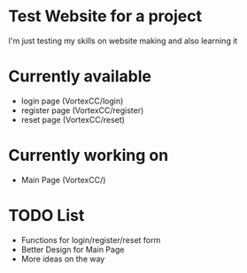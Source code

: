 # Test Website for a project
I'm just testing my skills on website making and also learning it

# Currently available
- login page (VortexCC/login)
- register page (VortexCC/register)
- reset page (VortexCC/reset)

# Currently working on
- Main Page (VortexCC/)

# TODO List
- Functions for login/register/reset form
- Better Design for Main Page
- More ideas on the way
